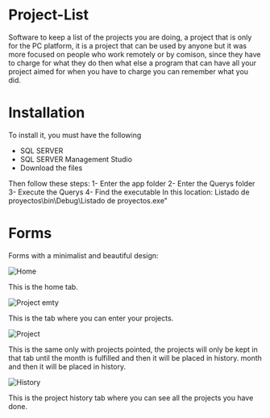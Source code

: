 # Project-List
Software to keep a list of the projects you are doing, a project that is only for the PC platform, 
it is a project that can be used by anyone but it was more focused on people who work remotely or 
by comison, since they have to charge for what they do then what else a program that can have all 
your project aimed for when you have to charge you can remember what you did.

# Installation
To install it, you must have the following

* SQL SERVER
* SQL SERVER Management Studio
* Download the files

Then follow these steps: 
1- Enter the app folder
2- Enter the Querys folder
3- Execute the Querys
4- Find the executable
In this location: Listado de proyectos\bin\Debug\Listado de proyectos.exe"

# Forms
Forms with a minimalist and beautiful design:

![Home](https://github.com/Engels23rd/Project-List/assets/89677093/ad51ecda-dd29-4980-9c8f-ce6e1a686a1d)

This is the home tab.


![Project emty](https://github.com/Engels23rd/Project-List/assets/89677093/dffc2bc9-6dd0-4311-b5be-01b273c946f8)

This is the tab where you can enter your projects.


![Project](https://github.com/Engels23rd/Project-List/assets/89677093/1510ad38-349f-4ca0-a03c-a794d041069e)

This is the same only with projects pointed, the projects will only be kept in that tab until the month is fulfilled and then it will be placed in history.
month and then it will be placed in history.


![History](https://github.com/Engels23rd/Project-List/assets/89677093/68307091-562f-4586-b58b-3ab1aa46f0e1)

This is the project history tab where you can see all the projects you have done.

